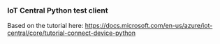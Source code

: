 ### IoT Central Python test client

Based on the tutorial here:
https://docs.microsoft.com/en-us/azure/iot-central/core/tutorial-connect-device-python
